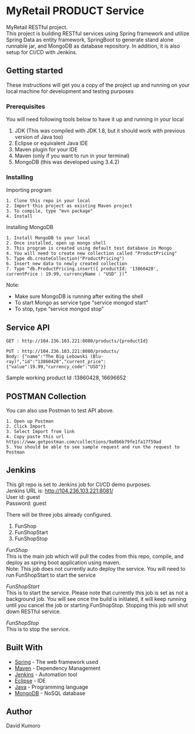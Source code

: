 # MyRetail PRODUCT Service
MyRetail RESTful project.  
This project is building RESTful services using Spring framework and utilize Spring Data as entity framework, SpringBoot to generate stand alone runnable jar, and MongoDB as database repository.  In addition, it is also setup for CI/CD with Jenkins.  

## Getting started
These instructions will get you a copy of the project up and running on your local machine for development and testing purposes  
  
### Prerequisites
You will need following tools below to have it up and running in your local  
1. JDK (This was compiled with JDK 1.8, but it should work with previous version of Java too)  
2. Eclipse or equivalent Java IDE  
3. Maven plugin for your IDE  
4. Maven (only if you want to run in your terminal)  
5. MongoDB (this was developed using 3.4.2)  

### Installing
 Importing program
```
1. Clone this repo in your local  
2. Import this project as existing Maven project
3. To compile, type "mvn package"
4. Install 
```
   
Installing MongoDB
```
1. Install MongoDB to your local  
2. Once installed, open up mongo shell   
3. This program is created using default test database in Mongo  
4. You will need to create new collection called "ProductPricing"  
5. Type db.createCollection("ProductPricing")  
6. Insert new data to newly created collection  
7. Type “db.ProductPricing.insert({ productId: '13860428', currentPrice : 19.99, currencyName : "USD" })”  
```
Note:  
- Make sure MongoDB is running after exiting the shell  
- To start Mongo as service type "service mongod start"  
- To stop, type “service mongod stop”  

## Service API
```
GET : http://104.236.103.221:8080/products/{productId}  
```

```
PUT : http://104.236.103.221:8080/products/  
Body: {"name":"The Big Lebowski (Blu-ray)","id":"13860428","current_price":{"value":19.99,"currency_code":"USD"}}  
```

Sample working product Id :13860428, 16696652 

## POSTMAN Collection
You can also use Postman to test API above.  
```
1. Open up Postman  
2. Click Import  
3. Select Import from link  
4. Copy paste this url https://www.getpostman.com/collections/9a0b6b79fe1fa17f59ad  
5. You should be able to see sample request and run the request to Postman  
```

## Jenkins
This git repo is set to Jenkins job for CI/CD demo purposes.  
Jenkins URL is: http://104.236.103.221:8081/  
User id: guest  
Password: guest  
  
There will be three jobs already configured.  
1. FunShop  
2. FunShopStart  
3. FunShopStop  

<i>FunShop</i>  
This is the main job which will pull the codes from this repo, compile, and deploy as spring boot application using maven.  
Note: This job does not currently auto deploy the service. You will need to run FunShopStart to start the service  
  
<i>FunShopStart</i>  
This is to start the service. Please note that currently this job is set as not a background job. You will see once the build is initiated, it will keep running until you cancel the job or starting FunShopStop. Stopping this job will shut down RESTful service.  

<i>FunShopStop</i>  
This is to stop the service.  

## Built With  
  
* [Spring](http://www.spring.io) - The web framework used  
* [Maven](https://maven.apache.org/) - Dependency Management  
* [Jenkins](https://jenkins.io) - Automation tool  
* [Eclipse](https://eclipse.org) - IDE  
* [Java](https://www.oracle.com/java) - Programming language  
* [MongoDB](https://www.mongodb.com) - NoSQL database  




## Author
David Kumoro  
